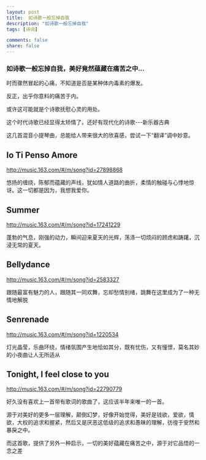 ```yaml
---
layout: post
title:  如诗歌一般忘掉自我
description: "如诗歌一般忘掉自我"
tags: [诗词]

comments: false
share: false
---
```



### 如诗歌一般忘掉自我，美好竟然蕴藏在痛苦之中...

时而骤然冒起的心痛，不知道是否是某种体内毒素的爆发。

反正，出乎你意料的痛苦于内。

或许这可能就是个诗歌抚慰心灵的用处。

这个时代诗歌已经显得太矫情了。还好有现代化的诗歌---新乐器古典

这几首混音小提琴曲，总能给人带来很大的欣喜感，尝试一下“翻译”调中妙意。



## **Io Ti Penso Amore**
<http://music.163.com/#/m/song?id=27898868>

悠扬的缠绕，陈郁而蕴藏的声线，犹如情人道路的曲折，柔情的触碰与心悸地惊讶。这一切都是因为，我想我爱你。


## **Summer**
<http://music.163.com/#/m/song?id=17241229>

蓬勃的气息，刚强的动力，瞬间迎来夏天的光辉，荡涤一切烦闷的顾虑和踌躇，沉浸无常的夏天。

## **Bellydance**
<http://music.163.com/#/m/song?id=2583327>

跟随最富有魅力的人，跟随其一同欢舞，忘却愁情别绪，跳舞在这里成为了一种无情地解脱

## **Senrenade**
<http://music.163.com/#/m/song?id=1220534>

灯光晶莹，乐曲环绕，情绪氛围产生地恰如其分，既有忧伤，又有憧憬，莫名其妙的小夜曲让人无所适从

## **Tonight, I feel close to you**
<http://music.163.com/#/m/song?id=22790779>

好久没有喜欢上一首带有歌词的歌曲了，这应该半年来唯一的一首。

源于对美好的更多一层理解，颠倒幻梦，好像开始觉得，美好是钱欲，爱欲，情欲，大权的追求和握紧，然后又是厌恶这低级的追求和愚昧的理解，彷徨于安然和暴戾之中。

而这首歌，提供了另外一种启示，一切的美好蕴藏在痛苦之中，源于对它品悟的一念之差

 